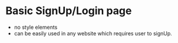 # Basic SignUp/Login page
* no style elements
* can be easily used in any website which requires user to signUp.
